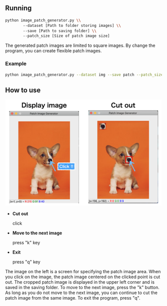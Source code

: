 ## Running

```bash
python image_patch_generator.py \\
        --dataset [Path to folder storing images] \\
        --save [Path to saving folder] \\
        --patch_size [Size of patch image size] 
```

The generated patch images are limited to square images. By change the program, you can create flexible patch images.

### Example

```bash
python image_patch_generator.py --dataset img --save patch --patch_size 32
```



## How to use

<center><img src="demo/demo.png" width=700></center>

- **Cut out**

  click

- **Move to the next image**

  press "k" key

- **Exit**

  press "q" key

The image on the left is a screen for specifying the patch image area. 
When you click on the image, the patch image centered on the clicked point is cut out. 
The cropped patch image is displayed in the upper left corner and is saved in the saving folder. 
To move to the next image, press the "k" button. 
As long as you do not move to the next image, you can continue to cut the patch image from the same image. 
To exit the program, press "q".